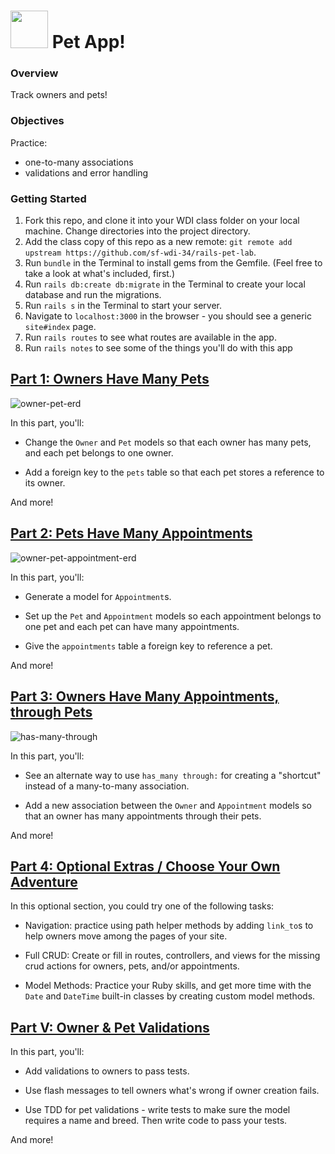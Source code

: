 # <img src="https://cloud.githubownercontent.com/assets/7833470/10899314/63829980-8188-11e5-8cdd-4ded5bcb6e36.png" height="60"> Pet App!

### Overview

Track owners and pets!

### Objectives

Practice:    
- one-to-many associations  
- validations and error handling

### Getting Started

1. Fork this repo, and clone it into your WDI class folder on your local machine. Change directories into the project directory.
1. Add the class copy of this repo as a new remote: `git remote add upstream https://github.com/sf-wdi-34/rails-pet-lab`.  
2. Run `bundle` in the Terminal to install gems from the Gemfile. (Feel free to take a look at what's included, first.)
3. Run `rails db:create db:migrate` in the Terminal to create your local database and run the migrations.
4. Run `rails s` in the Terminal to start your server.
5. Navigate to `localhost:3000` in the browser - you should see a generic `site#index` page.   
6. Run `rails routes` to see what routes are available in the app.
7. Run `rails notes` to see some of the things you'll do with this app

## [Part 1: Owners Have Many Pets](docs/part-1.md)

![owner-pet-erd](https://cloud.githubownercontent.com/assets/3254910/22278438/6dd48c66-e278-11e6-8ed6-d24af148672b.png)

In this part, you'll:

* Change the `Owner` and `Pet` models so that each owner has many pets, and each pet belongs to one owner.

* Add a foreign key to the `pets` table so that each pet stores a reference to its owner.  

And more!


## [Part 2: Pets Have Many Appointments](docs/part-2.md)

![owner-pet-appointment-erd](https://cloud.githubownercontent.com/assets/3254910/22278437/6bc4468c-e278-11e6-9813-1855a623a323.png)

In this part, you'll:

 * Generate a model for `Appointment`s.

 * Set up the `Pet` and `Appointment` models so each appointment belongs to one pet and each pet can have many appointments.

 * Give the `appointments` table a foreign key to reference a pet.

And more!

## [Part 3: Owners Have Many Appointments, through Pets](docs/part-3.md)

![has-many-through](https://cloud.githubownercontent.com/assets/3254910/22279369/4fbfcff4-e27f-11e6-94a9-472309b0cdb3.png)

In this part, you'll:

* See an alternate way to use `has_many through:` for creating a "shortcut" instead of a many-to-many association.

* Add a new association between the `Owner` and `Appointment` models so that an owner has many appointments through their pets.

And more!


## [Part 4: Optional Extras / Choose Your Own Adventure](docs/part-4.md)

In this optional section, you could try one of the following tasks:

* Navigation: practice using path helper methods by adding `link_to`s to help owners move among the pages of your site.

* Full CRUD: Create or fill in routes, controllers, and views for the missing crud actions for owners, pets, and/or appointments.  

* Model Methods: Practice your Ruby skills, and get more time with the `Date` and `DateTime` built-in classes by creating custom model methods.

## [Part V: Owner & Pet Validations](docs/part-v.md)

In this part, you'll:

* Add validations to owners to pass tests.

* Use flash messages to tell owners what's wrong if owner creation fails.

* Use TDD for pet validations - write tests to make sure the model requires a name and breed. Then write code to pass your tests.

And more!
